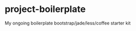 project-boilerplate
===================

My ongoing boilerplate bootstrap/jade/less/coffee starter kit
